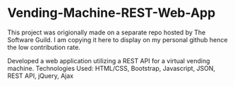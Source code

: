# Vending-Machine-REST-Web-App

This project was origionally made on a separate repo hosted by The Software Guild. I am copying it here to display on my personal github hence the low contribution rate.

Developed a web application utilizing a REST API for a virtual vending machine.
Technologies Used: HTML/CSS, Bootstrap, Javascript, JSON, REST API, jQuery, Ajax
